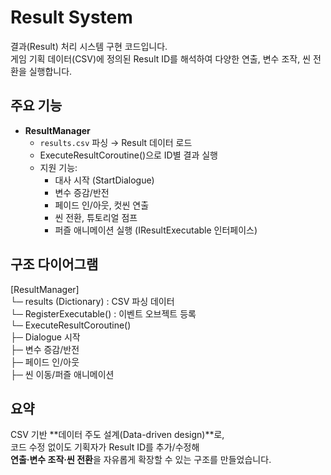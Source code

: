 # Result System

결과(Result) 처리 시스템 구현 코드입니다.  
게임 기획 데이터(CSV)에 정의된 Result ID를 해석하여 다양한 연출, 변수 조작, 씬 전환을 실행합니다.

## 주요 기능
- **ResultManager**
  - `results.csv` 파싱 → Result 데이터 로드
  - ExecuteResultCoroutine()으로 ID별 결과 실행
  - 지원 기능:
    - 대사 시작 (StartDialogue)
    - 변수 증감/반전
    - 페이드 인/아웃, 컷씬 연출
    - 씬 전환, 튜토리얼 점프
    - 퍼즐 애니메이션 실행 (IResultExecutable 인터페이스)

## 구조 다이어그램
[ResultManager]  
└─ results (Dictionary) : CSV 파싱 데이터  
└─ RegisterExecutable() : 이벤트 오브젝트  등록  
└─ ExecuteResultCoroutine()  
   ├─ Dialogue 시작  
   ├─ 변수 증감/반전  
   ├─ 페이드 인/아웃  
   ├─ 씬 이동/퍼즐 애니메이션  

## 요약
CSV 기반 **데이터 주도 설계(Data-driven design)**로,  
코드 수정 없이도 기획자가 Result ID를 추가/수정해  
**연출·변수 조작·씬 전환**을 자유롭게 확장할 수 있는 구조를 만들었습니다.


